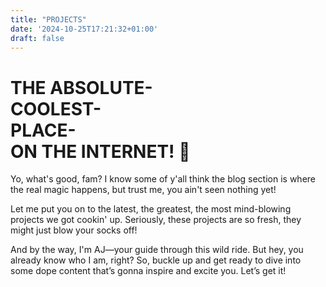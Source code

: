 ```yaml
---
title: "PROJECTS"
date: '2024-10-25T17:21:32+01:00'
draft: false
---
```

<style>
  header {
    display: none;
  }
</style>

<h1 class="responsive-title">THE ABSOLUTE- <br>
COOLEST-<br> 
PLACE- <br> 
ON THE INTERNET! 🚀</h1>

Yo, what's good, fam? I know some of y'all think the blog section is where the real magic happens, but trust me, you ain't seen nothing yet!

Let me put you on to the latest, the greatest, the most mind-blowing projects we got cookin' up. Seriously, these projects are so fresh, they might just blow your socks off! 

And by the way, I'm AJ—your guide through this wild ride. But hey, you already know who I am, right? So, buckle up and get ready to dive into some dope content that’s gonna inspire and excite you. Let’s get it!
